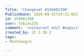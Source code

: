 ```yaml
---
Title: 'Changeset #156661398'
PublishDate: 2024-09-15T19:31:02Z
id: 156661398
user: Tobias235
comment: 'restaurant edit #mapycz'
created_by: iD 2.30.2
tags:
- Montenegro

---
```

